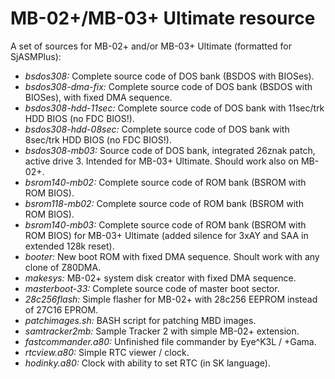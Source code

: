 # MB-02+/MB-03+ Ultimate resource
A set of sources for MB-02+ and/or MB-03+ Ultimate (formatted for SjASMPlus):

- _bsdos308:_ Complete source code of DOS bank (BSDOS with BIOSes).
- _bsdos308-dma-fix:_ Complete source code of DOS bank (BSDOS with BIOSes), with fixed DMA sequence.
- _bsdos308-hdd-11sec:_ Complete source code of DOS bank with 11sec/trk HDD BIOS (no FDC BIOS!). 
- _bsdos308-hdd-08sec:_ Complete source code of DOS bank with 8sec/trk HDD BIOS (no FDC BIOS!).
- _bsdos308-mb03:_ Source code of DOS bank, integrated 26znak patch, active drive 3. Intended for MB-03+ Ultimate. Should work also on MB-02+.
- _bsrom140-mb02:_ Complete source code of ROM bank (BSROM with ROM BIOS).
- _bsrom118-mb02:_ Complete source code of ROM bank (BSROM with ROM BIOS).
- _bsrom140-mb03:_ Complete source code of ROM bank (BSROM with ROM BIOS) for MB-03+ Ultimate (added silence for 3xAY and SAA in extended 128k reset).
- _booter:_ New boot ROM with fixed DMA sequence. Shoult work with any clone of Z80DMA.
- _makesys:_ MB-02+ system disk creator with fixed DMA sequence.
- _masterboot-33:_ Complete source code of master boot sector. 
- _28c256flash:_ Simple flasher for MB-02+ with 28c256 EEPROM instead of 27C16 EPROM.
- _patchimages.sh:_ BASH script for patching MBD images.
- _samtracker2mb:_ Sample Tracker 2 with simple MB-02+ extension.
- _fastcommander.a80:_ Unfinished file commander by Eye^K3L / +Gama.
- _rtcview.a80:_ Simple RTC viewer / clock.
- _hodinky.a80:_ Clock with ability to set RTC (in SK language).
